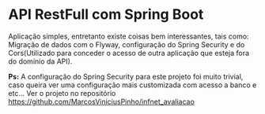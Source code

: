 <h1>API RestFull com Spring Boot</h1>
Aplicação simples, entretanto existe coisas bem interessantes, tais como: Migração de dados com o Flyway, configuração do Spring Security e do Cors(Utilizado para conceder o acesso de outra aplicação que esteja fora do domínio da API).<br />

<strong>Ps:</strong> A configuração do Spring Security para este projeto foi muito trivial, caso queira ver uma configuração mais customizada com acesso a banco e etc... Ver o projeto no repositório https://github.com/MarcosViniciusPinho/infnet_avaliacao

